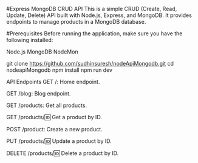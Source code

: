 #Express MongoDB CRUD API
This is a simple CRUD (Create, Read, Update, Delete) API built with Node.js, Express, and MongoDB. It provides endpoints to manage products in a MongoDB database.

#Prerequisites
Before running the application, make sure you have the following installed:

Node.js
MongoDB
NodeMon

git clone https://github.com/sudhinsuresh/nodeApiMongodb.git
cd nodeapiMongodb
npm install
npm run dev


API Endpoints
GET /: Home endpoint.

GET /blog: Blog endpoint.

GET /products: Get all products.

GET /products/:id: Get a product by ID.

POST /product: Create a new product.

PUT /products/:id: Update a product by ID.

DELETE /products/:id: Delete a product by ID.
